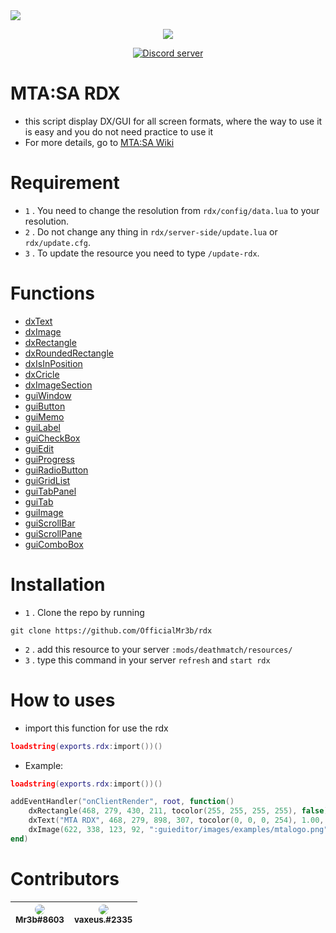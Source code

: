 <img src="https://cdn.discordapp.com/attachments/736431978227826688/892157736819765278/ShopifyInfo.png">

<p align="center"><img src="https://media.discordapp.net/attachments/949047428387074048/979719107379331082/unknown.png"></p>

<p align="center"><a href="https://discord.gg/EfVn2uW23j"> <img src="https://discordapp.com/api/guilds/803034737261936670/widget.png" alt="Discord server"/></a></p>

# MTA:SA RDX

- this script display DX/GUI for all screen formats, where the way to use it is easy and you do not need practice to use it
- For more details, go to [MTA:SA Wiki](https://wiki.multitheftauto.com/wiki/Resource:RDX)

# Requirement

- `1` . You need to change the resolution from `rdx/config/data.lua` to your resolution.<br>
- `2` . Do not change any thing in `rdx/server-side/update.lua` or `rdx/update.cfg`.<br>
- `3` . To update the resource you need to type `/update-rdx`.<br>

# Functions
* [dxText](https://wiki.multitheftauto.com/wiki/dxDrawText)
* [dxImage](https://wiki.multitheftauto.com/wiki/dxDrawImage)
* [dxRectangle](https://wiki.multitheftauto.com/wiki/dxDrawRectangle)
* [dxRoundedRectangle](https://wiki.multitheftauto.com/wiki/RoundedRectangle)
* [dxIsInPosition](https://wiki.multitheftauto.com/wiki/isMouseInPosition)
* [dxCricle](https://wiki.multitheftauto.com/wiki/dxDrawCircle)
* [dxImageSection](https://wiki.multitheftauto.com/wiki/dxDrawImageSection)
* [guiWindow](https://wiki.multitheftauto.com/wiki/guiCreateWindow)
* [guiButton](https://wiki.multitheftauto.com/wiki/guiCreateButton)
* [guiMemo](https://wiki.multitheftauto.com/wiki/guiCreateMemo)
* [guiLabel](https://wiki.multitheftauto.com/wiki/guiCreateLabel)
* [guiCheckBox](https://wiki.multitheftauto.com/wiki/guiCreateCheckBox)
* [guiEdit](https://wiki.multitheftauto.com/wiki/guiCreateEdit)
* [guiProgress](https://wiki.multitheftauto.com/wiki/guiCreateProgressBar)
* [guiRadioButton](https://wiki.multitheftauto.com/wiki/guiCreateRadioButton)
* [guiGridList](https://wiki.multitheftauto.com/wiki/guiCreateGridList)
* [guiTabPanel](https://wiki.multitheftauto.com/wiki/guiCreateTabPanel)
* [guiTab](https://wiki.multitheftauto.com/wiki/guiCreateTab)
* [guiImage](https://wiki.multitheftauto.com/wiki/guiCreateStaticImage)
* [guiScrollBar](https://wiki.multitheftauto.com/wiki/guiCreateScrollBar)
* [guiScrollPane](https://wiki.multitheftauto.com/wiki/guiCreateScrollPane)
* [guiComboBox](https://wiki.multitheftauto.com/wiki/guiCreateComboBox)

# Installation

- `1` . Clone the repo by running
```
git clone https://github.com/OfficialMr3b/rdx
```
- `2` . add this resource to your server `:mods/deathmatch/resources/`
- `3` . type this command in your server `refresh` and `start rdx`

# How to uses

- import this function for use the rdx
```lua
loadstring(exports.rdx:import())()
```
- Example:
```lua
loadstring(exports.rdx:import())()

addEventHandler("onClientRender", root, function()
    dxRectangle(468, 279, 430, 211, tocolor(255, 255, 255, 255), false)
    dxText("MTA RDX", 468, 279, 898, 307, tocolor(0, 0, 0, 254), 1.00, "default", "center", "center", false, false, false, false, false)
    dxImage(622, 338, 123, 92, ":guieditor/images/examples/mtalogo.png", 0, 0, 0, tocolor(255, 255, 255, 255), false)
end)
```

# Contributors
| <img src="https://i.imgur.com/9eOHGEq.png" style="border-radius: 50%;"><br><sub>Mr3b#8603<br></sub> | <img src="https://i.imgur.com/a3flkPs.png" style="border-radius: 50%;"><br><sub>vaxeus.#2335<br></sub> |
| :---------------------------------------------------------------------------------------------------------------------: | :---------------------------------------------------------------------------------------------------------------------: |
